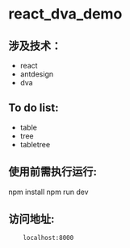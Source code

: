 #  react_dva_demo
## 涉及技术：
- react 
- antdesign
- dva 
## To do list:
- table
- tree
- tabletree
## 使用前需执行运行:
 npm install
 npm run dev
## 访问地址:
        localhost:8000
